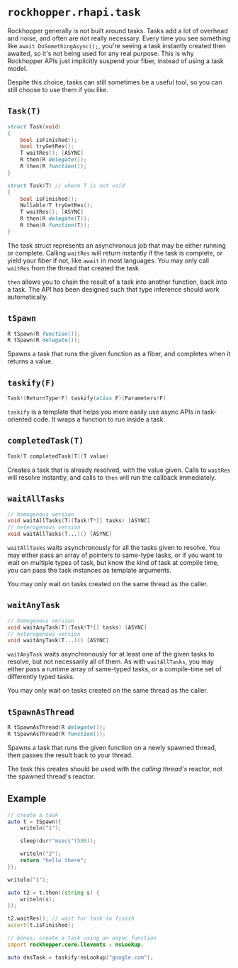# `rockhopper.rhapi.task`

Rockhopper generally is not built around tasks. Tasks add a lot of overhead and noise, and often are not really
necessary.
Every time you see something like `await DoSomethingAsync();`, you're seeing a task instantly created then awaited,
so it's not being used for any real purpose.
This is why Rockhopper APIs just implicitly suspend your fiber, instead of using a task model.

Despite this choice, tasks can still sometimes be a useful tool, so you can still choose to use them if you like.

## `Task(T)`

```d
struct Task(void)
{
	bool isFinished();
	bool tryGetRes();
	T waitRes(); [ASYNC]
	R then(R delegate());
	R then(R function());
}

struct Task(T) // where T is not void
{
	bool isFinished();
	Nullable!T tryGetRes();
	T waitRes(); [ASYNC]
	R then(R delegate(T));
	R then(R function(T));
}
```

The task struct represents an asynchronous job that may be either running or complete.
Calling `waitRes` will return instantly if the task is complete, or yield your fiber if not,
like `await` in most languages.
You may only call `waitRes` from the thread that created the task.

`then` allows you to chain the result of a task into another function, back into a task.
The API has been designed such that type inference should work automatically.

## `tSpawn`

```d
R tSpawn(R function());
R tSpawn(R delegate());
```

Spawns a task that runs the given function as a fiber, and completes when it returns a value.

## `taskify(F)`

```d
Task!(ReturnType!F) taskify(alias F)(Parameters!F)
```

`taskify` is a template that helps you more easily use async APIs in task-oriented code.
It wraps a function to run inside a task.

## `completedTask(T)`

```d
Task!T completedTask(T)(T value)
```

Creates a task that is already resolved, with the value given.
Calls to `waitRes` will resolve instantly, and calls to `then` will run the callback immediately.

## `waitAllTasks`

```d
// homogenous version
void waitAllTasks(T)(Task!T*[] tasks) [ASYNC]
// heterogenous version
void waitAllTasks(T...)() [ASYNC]
```

`waitAllTasks` waits asynchronously for all the tasks given to resolve.
You may either pass an array of pointers to same-type tasks, or if you want to wait on multiple types of task, but know
the kind of task at compile time, you can pass the task instances as template arguments.

You may only wait on tasks created on the same thread as the caller.

## `waitAnyTask`

```d
// homogenous version
void waitAnyTask(T)(Task!T*[] tasks) [ASYNC]
// heterogenous version
void waitAnyTask(T...)() [ASYNC]
```

`waitAnyTask` waits asynchronously for at least one of the given tasks to resolve, but not necessarily all of them.
As with `waitAllTasks`, you may either pass a runtime array of same-typed tasks, or a compile-time set of differently
typed tasks.

You may only wait on tasks created on the same thread as the caller.

## `tSpawnAsThread`

```d
R tSpawnAsThread(R delegate());
R tSpawnAsThread(R function());
```

Spawns a task that runs the given function on a newly spawned thread, then passes the result back to your thread.

The task this creates should be used with the *calling thread's* reactor, not the spawned thread's reactor.

## Example

```d
// create a task
auto t = tSpawn({
	writeln("1");

	sleep(dur!"msecs"(500));

	writeln("2");
	return "hello there";
});

writeln("1");

auto t2 = t.then((string s) {
	writeln(s);
});

t2.waitRes(); // wait for task to finish
assert(t.isFinished);

// bonus: create a task using an async function
import rockhopper.core.llevents : nsLookup;

auto dnsTask = taskify!nsLookup("google.com");
```
